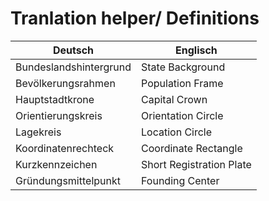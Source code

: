 
# Tranlation helper/ Definitions

| Deutsch                | Englisch                 |
| ---------------------- | ------------------------ |
| Bundeslandshintergrund | State Background<br>     |
| Bevölkerungsrahmen<br> | Population Frame<br>     |
| Hauptstadtkrone<br>    | Capital Crown<br>        |
| Orientierungskreis<br> | Orientation Circle<br>   |
| Lagekreis              | Location Circle          |
| Koordinatenrechteck    | Coordinate Rectangle     |
| Kurzkennzeichen        | Short Registration Plate |
| Gründungsmittelpunkt   | Founding Center          |